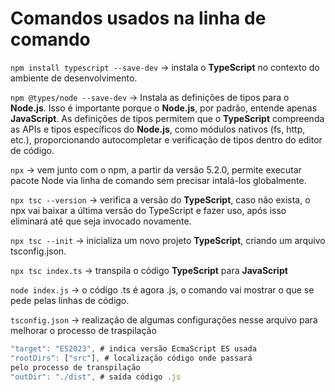 # Comandos usados na linha de comando

`npm install typescript --save-dev` -> instala o **TypeScript** no contexto do ambiente de desenvolvimento.

`npm @types/node --save-dev` -> Instala as definições de tipos para o **Node.js**. Isso é importante porque o **Node.js**, por padrão, entende apenas **JavaScript**. As definições de tipos permitem que o **TypeScript** compreenda as APIs e tipos específicos do **Node.js**, como módulos nativos (fs, http, etc.), proporcionando autocompletar e verificação de tipos dentro do editor de código.

`npx` -> vem junto com o npm, a partir da versão 5.2.0, permite executar pacote Node via linha de comando sem precisar intalá-los globalmente.

`npx tsc --version` -> verifica a versão do **TypeScript**, caso não exista, o npx vai baixar a última versão do TypeScript e fazer uso, após isso eliminará até que seja invocado novamente.

`npx tsc --init` -> inicializa um novo projeto **TypeScript**, criando um arquivo tsconfig.json.

`npx tsc index.ts` -> transpila o código **TypeScript** para **JavaScript**

`node index.js` -> o código .ts é agora .js, o comando vai mostrar o que se pede pelas linhas de código.

`tsconfig.json` -> realização de algumas configurações nesse arquivo para melhorar o processo de traspilação

```typescript
"target": "ES2023", # indica versão EcmaScript ES usada
"rootDirs": ["src"], # localização código onde passará 
pelo processo de transpilação
"outDir": "./dist", # saída código .js
